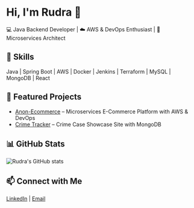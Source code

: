 # Hi, I'm Rudra 👋  
💻 Java Backend Developer | ☁️ AWS & DevOps Enthusiast | 🚀 Microservices Architect  

## 🔹 Skills  
Java | Spring Boot | AWS | Docker | Jenkins | Terraform | MySQL | MongoDB | React  

## 🔹 Featured Projects  
- [Anon-Ecommerce](https://github.com/Rudra143Sahoo/Anon-Ecommerce) – Microservices E-Commerce Platform with AWS & DevOps  
- [Crime Tracker](https://github.com/Rudra143Sahoo/Crime-Tracker-Backend.git) – Crime Case Showcase Site with MongoDB  

## 📊 GitHub Stats  
![Rudra's GitHub stats](https://github-readme-stats.vercel.app/api?username=Rudra143Sahoo&show_icons=true&theme=dark)  

## 📫 Connect with Me  
[LinkedIn](https://linkedin.com/in/rpsahoo) | [Email](mailto:your-email@example.com)  

